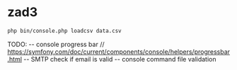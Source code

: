 # zad3
```bash
php bin/console.php loadcsv data.csv
```

TODO:
-- console progress bar // https://symfony.com/doc/current/components/console/helpers/progressbar.html
-- SMTP check if email is valid
-- console command file validation
